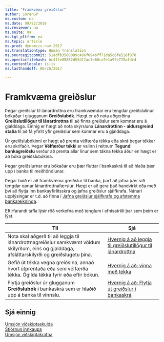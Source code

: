 ```yaml
---
title: "Framkvæma greiðslur"
author: SorenGP
ms.custom: na
ms.date: 09/22/2016
ms.reviewer: na
ms.suite: na
ms.tgt_pltfrm: na
ms.topic: article
ms-prod: dynamics-nav-2017
ms.translationtype: Human Translation
ms.sourcegitcommit: 51adfb3588099c496f0946ff71da5c6fe518f070
ms.openlocfilehash: bc411e85882d55df2ac3e68ca7e1a93e725afdc4
ms.contentlocale: is-is
ms.lasthandoff: 06/26/2017

---
```


# <a name="make-payments"></a>Framkvæma greiðslur
Þegar greiðslur til lánardrottna eru framkvæmdar eru tengdar greiðslulínur bókaðar í glugganum **Greiðslubók**. Hægt er að nota aðgerðina **Greiðslutillögur til lánardrottna** til að finna greiðslur sem komnar eru á gjalddaga. Einnig er hægt að nota skýrsluna **Lánardrottinn - aldursgreind staða** til að fá yfirlit yfir greiðslur sem komnar eru á gjalddaga.

Úr greiðslubókinni er hægt að prenta vélfærða tékka eða skrá þegar tékkar eru skrifaðir. Þegar **Vélfærður tékki** er valinn í reitnum **Tegund bankagreiðslu** verður að prenta allar línur sem tákna tékka áður en hægt er að bóka greiðslubókina.

Þegar greiðslurnar eru bókaðar eru þær fluttar í bankaskrá til að hlaða þær upp í banka til meðhöndlunar.

Þegar búið er að framkvæma greiðslur til banka, þarf að jafna þær við tengdar opnar lánardrottnafærslur. Hægt er að gera það handvirkt eða með því að flytja inn bankayfirlitsskrá og jafna greiðslur sjálfkrafa. Nánari upplýsingar er t.d. að finna í [Jafna greiðslur sjálfkrafa og afstemma bankareikninga](receivables-apply-payments-auto-reconcile-bank-accounts.md).

Eftirfarandi tafla lýsir röð verkefna með tenglum í efnisatriði þar sem þeim er lýst.

|Til |Sjá |
|---|----|
|Nota skal aðgerð til að leggja til lánardrottnagreiðslur samkvæmt völdum skilyrðum, eins og gjalddaga, afsláttarskilyrði og greiðslugetu þína.|[Hvernig á að leggja til greiðslutillögur til lánardrottna](payables-how-suggest-vendor-payments.md)|
|Gefið út tékka vegna greiðslna, annað hvort útprentaða eða sem vélfærða tékka. Ógilda tékka fyrir eða eftir bókun.|[Hvernig á að: vinna með tékka](payables-how-work-checks.md)|
|Flytja greiðslur úr glugganum **Greiðslubók** í bankaskrá sem er hlaðið upp á banka til vinnslu.|[Hvernig á að: Flytja út greiðslur í bankaskrá](payables-how-export-payments-bank-file.md)|

## <a name="see-also"></a>Sjá einnig
[Umsjón viðskiptaskulda](payables-manage-payables.md)  
[Stjórnun innkaupa](purchasing-manage-purchasing.md)  
[Umsjón viðskiptakrafna](receivables-manage-receivables.md)

